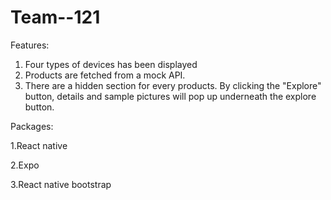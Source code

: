 # Team--121

Features: 
1. Four types of devices has been displayed
2. Products are fetched from a mock API.
3. There are a hidden section for every products. By clicking the "Explore" button, details and sample pictures will pop up underneath the explore button.

Packages:

1.React native

2.Expo

3.React native bootstrap
